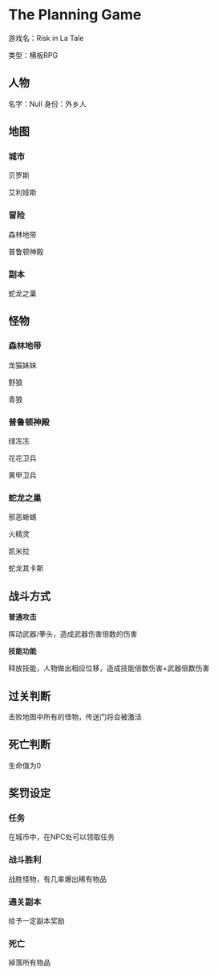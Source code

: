 # The Planning Game

游戏名：Risk in La Tale

类型：横板RPG

## 人物

名字：Null
身份：外乡人

## 地图

### 城市

贝罗斯

艾利娅斯

### 冒险

森林地带

普鲁顿神殿

### 副本

蛇龙之巢

## 怪物

### 森林地带

龙猫妹妹

野狼

青狼

### 普鲁顿神殿

绿冻冻

花花卫兵

黄甲卫兵

### 蛇龙之巢

邪恶蜥蜴

火精灵

凯米拉

蛇龙其卡斯

## 战斗方式

**普通攻击**

挥动武器/拳头，造成武器伤害倍数的伤害

**技能功能**

释放技能，人物做出相应位移，造成技能倍数伤害+武器倍数伤害

## 过关判断

击败地图中所有的怪物，传送门将会被激活

## 死亡判断

生命值为0

## 奖罚设定

### 任务

在城市中，在NPC处可以领取任务

### 战斗胜利

战胜怪物，有几率爆出稀有物品

### 通关副本

给予一定副本奖励

### 死亡

掉落所有物品